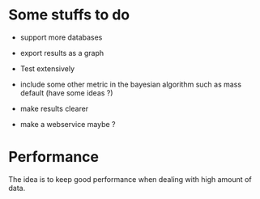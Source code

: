 # Some stuffs to do

* support more databases

* export results as a graph

* Test extensively

* include some other metric in the bayesian algorithm such as mass default (have some ideas ?)

* make results clearer

* make a webservice maybe ?

# Performance

The idea is to keep good performance when dealing with high amount of data.